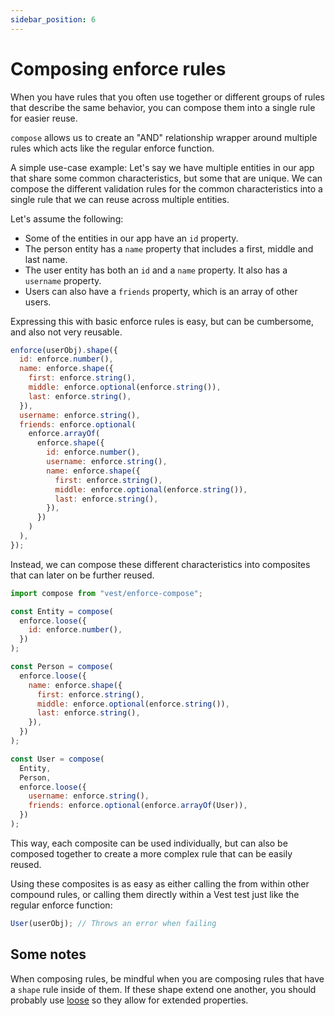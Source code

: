 ```yaml
---
sidebar_position: 6
---
```


# Composing enforce rules

When you have rules that you often use together or different groups of rules that describe the same behavior, you can compose them into a single rule for easier reuse.

`compose` allows us to create an "AND" relationship wrapper around multiple rules which acts like the regular enforce function.

A simple use-case example:
Let's say we have multiple entities in our app that share some common characteristics, but some that are unique. We can compose the different validation rules for the common characteristics into a single rule that we can reuse across multiple entities.

Let's assume the following:

- Some of the entities in our app have an `id` property.
- The person entity has a `name` property that includes a first, middle and last name.
- The user entity has both an `id` and a `name` property. It also has a `username` property.
- Users can also have a `friends` property, which is an array of other users.

Expressing this with basic enforce rules is easy, but can be cumbersome, and also not very reusable.

```js
enforce(userObj).shape({
  id: enforce.number(),
  name: enforce.shape({
    first: enforce.string(),
    middle: enforce.optional(enforce.string()),
    last: enforce.string(),
  }),
  username: enforce.string(),
  friends: enforce.optional(
    enforce.arrayOf(
      enforce.shape({
        id: enforce.number(),
        username: enforce.string(),
        name: enforce.shape({
          first: enforce.string(),
          middle: enforce.optional(enforce.string()),
          last: enforce.string(),
        }),
      })
    )
  ),
});
```

Instead, we can compose these different characteristics into composites that can later on be further reused.

```js
import compose from "vest/enforce-compose";

const Entity = compose(
  enforce.loose({
    id: enforce.number(),
  })
);

const Person = compose(
  enforce.loose({
    name: enforce.shape({
      first: enforce.string(),
      middle: enforce.optional(enforce.string()),
      last: enforce.string(),
    }),
  })
);

const User = compose(
  Entity,
  Person,
  enforce.loose({
    username: enforce.string(),
    friends: enforce.optional(enforce.arrayOf(User)),
  })
);
```

This way, each composite can be used individually, but can also be composed together to create a more complex rule that can be easily reused.

Using these composites is as easy as either calling the from within other compound rules, or calling them directly within a Vest test just like the regular enforce function:

```js
User(userObj); // Throws an error when failing
```

## Some notes

When composing rules, be mindful when you are composing rules that have a `shape` rule inside of them. If these shape extend one another, you should probably use [loose](./compound_rules#enforceloose---loose-shape-matching) so they allow for extended properties.
